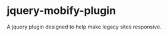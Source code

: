 jquery-mobify-plugin
====================

A jquery plugin designed to help make legacy sites responsive. 

